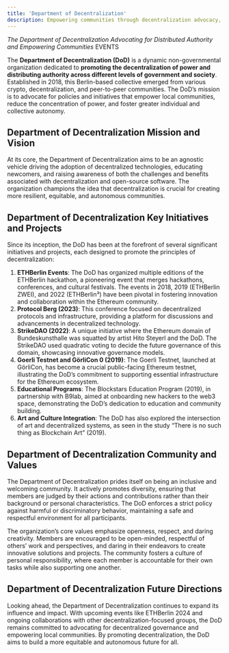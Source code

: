 ```yaml
---
title: 'Department of Decentralization'
description: Empowering communities through decentralization advocacy, the Department of Decentralization promotes innovative decentralized technologies.
---
```


*The Department of Decentralization Advocating for Distributed Authority and Empowering Communities* EVENTS

The **Department of Decentralization (DoD)** is a dynamic non-governmental organization dedicated to **promoting the decentralization of power and distributing authority across different levels of government and society**. Established in 2018, this Berlin-based collective emerged from various crypto, decentralization, and peer-to-peer communities. The DoD’s mission is to advocate for policies and initiatives that empower local communities, reduce the concentration of power, and foster greater individual and collective autonomy.

Department of Decentralization Mission and Vision
-------------------------------------------------

At its core, the Department of Decentralization aims to be an agnostic vehicle driving the adoption of decentralized technologies, educating newcomers, and raising awareness of both the challenges and benefits associated with decentralization and open-source software. The organization champions the idea that decentralization is crucial for creating more resilient, equitable, and autonomous communities.

Department of Decentralization Key Initiatives and Projects
-----------------------------------------------------------

Since its inception, the DoD has been at the forefront of several significant initiatives and projects, each designed to promote the principles of decentralization:

1. **ETHBerlin Events**: The DoD has organized multiple editions of the ETHBerlin hackathon, a pioneering event that merges hackathons, conferences, and cultural festivals. The events in 2018, 2019 (ETHBerlin ZWEI), and 2022 (ETHBerlin³) have been pivotal in fostering innovation and collaboration within the Ethereum community.
2. **Protocol Berg (2023)**: This conference focused on decentralized protocols and infrastructure, providing a platform for discussions and advancements in decentralized technology.
3. **StrikeDAO (2022)**: A unique initiative where the Ethereum domain of Bundeskunsthalle was squatted by artist Hito Steyerl and the DoD. The StrikeDAO used quadratic voting to decide the future governance of this domain, showcasing innovative governance models.
4. **Goerli Testnet and GörliCon 0 (2019)**: The Goerli Testnet, launched at GörliCon, has become a crucial public-facing Ethereum testnet, illustrating the DoD’s commitment to supporting essential infrastructure for the Ethereum ecosystem.
5. **Educational Programs**: The Blockstars Education Program (2019), in partnership with B9lab, aimed at onboarding new hackers to the web3 space, demonstrating the DoD’s dedication to education and community building.
6. **Art and Culture Integration**: The DoD has also explored the intersection of art and decentralized systems, as seen in the study “There is no such thing as Blockchain Art” (2019).

Department of Decentralization Community and Values
---------------------------------------------------

The Department of Decentralization prides itself on being an inclusive and welcoming community. It actively promotes diversity, ensuring that members are judged by their actions and contributions rather than their background or personal characteristics. The DoD enforces a strict policy against harmful or discriminatory behavior, maintaining a safe and respectful environment for all participants.

The organization’s core values emphasize openness, respect, and daring creativity. Members are encouraged to be open-minded, respectful of others’ work and perspectives, and daring in their endeavors to create innovative solutions and projects. The community fosters a culture of personal responsibility, where each member is accountable for their own tasks while also supporting one another.

Department of Decentralization Future Directions
------------------------------------------------

Looking ahead, the Department of Decentralization continues to expand its influence and impact. With upcoming events like ETHBerlin 2024 and ongoing collaborations with other decentralization-focused groups, the DoD remains committed to advocating for decentralized governance and empowering local communities. By promoting decentralization, the DoD aims to build a more equitable and autonomous future for all.
